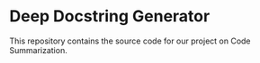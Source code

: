 # Deep Docstring Generator

This repository contains the source code for our project on Code Summarization.

